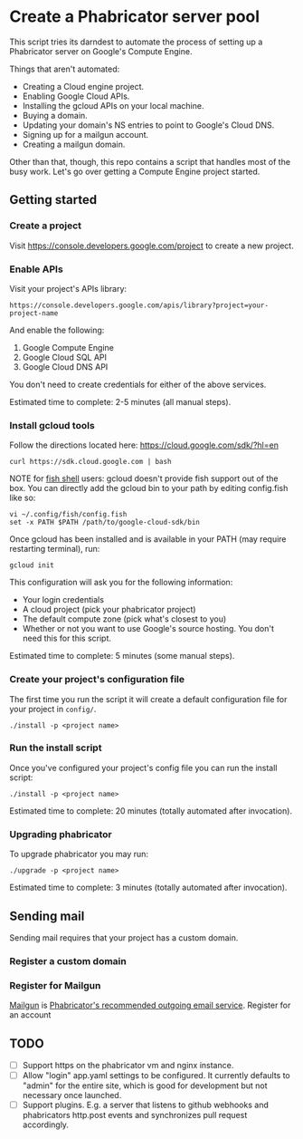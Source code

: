 # Create a Phabricator server pool

This script tries its darndest to automate the process of setting up a Phabricator server on
Google's Compute Engine.

Things that aren't automated:

- Creating a Cloud engine project.
- Enabling Google Cloud APIs.
- Installing the gcloud APIs on your local machine.
- Buying a domain.
- Updating your domain's NS entries to point to Google's Cloud DNS.
- Signing up for a mailgun account.
- Creating a mailgun domain.

Other than that, though, this repo contains a script that handles most of the busy work. Let's go
over getting a Compute Engine project started.

## Getting started

### Create a project

Visit https://console.developers.google.com/project to create a new project.

### Enable APIs

Visit your project's APIs library:

    https://console.developers.google.com/apis/library?project=your-project-name

And enable the following:

1. Google Compute Engine
2. Google Cloud SQL API
3. Google Cloud DNS API

You don't need to create credentials for either of the above services.

Estimated time to complete: 2-5 minutes (all manual steps).

### Install gcloud tools

Follow the directions located here: https://cloud.google.com/sdk/?hl=en

    curl https://sdk.cloud.google.com | bash

NOTE for [fish shell](https://fishshell.com/) users: gcloud doesn't provide fish support out of the
box. You can directly add the gcloud bin to your path by editing config.fish like so:

    vi ~/.config/fish/config.fish
    set -x PATH $PATH /path/to/google-cloud-sdk/bin

Once gcloud has been installed and is available in your PATH (may require restarting terminal), run:

    gcloud init

This configuration will ask you for the following information:

- Your login credentials
- A cloud project (pick your phabricator project)
- The default compute zone (pick what's closest to you)
- Whether or not you want to use Google's source hosting. You don't need this for this script.

Estimated time to complete: 5 minutes (some manual steps).

### Create your project's configuration file

The first time you run the script it will create a default configuration file for your project in
`config/`.

    ./install -p <project name>

### Run the install script

Once you've configured your project's config file you can run the install script:

    ./install -p <project name>

Estimated time to complete: 20 minutes (totally automated after invocation).

### Upgrading phabricator

To upgrade phabricator you may run:

    ./upgrade -p <project name>

Estimated time to complete: 3 minutes (totally automated after invocation).

## Sending mail

Sending mail requires that your project has a custom domain.

### Register a custom domain

### Register for Mailgun

[Mailgun](http://www.mailgun.com/) is [Phabricator's recommended outgoing email service](https://secure.phabricator.com/book/phabricator/article/configuring_outbound_email/).
Register for an account

## TODO

- ☐ Support https on the phabricator vm and nginx instance.
- ☐ Allow "login" app.yaml settings to be configured. It currently defaults to "admin" for the entire site, which is good for development but not necessary once launched.
- ☐ Support plugins. E.g. a server that listens to github webhooks and phabricators http.post events and synchronizes pull request accordingly.
